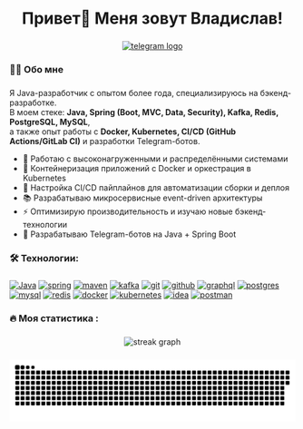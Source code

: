 ###

<h1 align="center">Привет👋 Меня зовут Владислав!</h1>

###

<div align="center">
  <a href="https://t.me/VladislavFilatev" target="_blank">
    <img src="https://img.shields.io/static/v1?message=Telegram&logo=telegram&label=&color=2CA5E0&logoColor=white&labelColor=&style=for-the-badge" height="25" alt="telegram logo"  />
  </a>
</div>


<h3 align="left">👩‍💻  Обо мне</h3>

###

<p align="left">
  Я Java-разработчик с опытом более года, специализируюсь на бэкенд-разработке.<br>
  В моем стеке: <strong>Java, Spring (Boot, MVC, Data, Security), Kafka, Redis, PostgreSQL, MySQL</strong>,<br>
  а также опыт работы с <strong>Docker, Kubernetes, CI/CD (GitHub Actions/GitLab CI)</strong> и разработки Telegram-ботов.
</p>

<ul>
  <li>🔭 Работаю с высоконагруженными и распределёнными системами</li>
  <li>🐳 Контейнеризация приложений с Docker и оркестрация в Kubernetes</li>
  <li>🔄 Настройка CI/CD пайплайнов для автоматизации сборки и деплоя</li>
  <li>📚 Разрабатываю микросервисные event-driven архитектуры</li>
  <li>⚡ Оптимизирую производительность и изучаю новые бэкенд-технологии</li>
  <li>🤖 Разрабатываю Telegram-ботов на Java + Spring Boot</li>
</ul>


###

<h3 align="left">🛠 Технологии:</h3>

###

[![Java](https://skillicons.dev/icons?i=java)](https://www.java.com)
[![spring](https://skillicons.dev/icons?i=spring)](https://spring.io/)
[![maven](https://skillicons.dev/icons?i=maven)](https://maven.apache.org/)
[![kafka](https://skillicons.dev/icons?i=kafka)](https://kafka.apache.org/)
[![git](https://skillicons.dev/icons?i=git)](https://git-scm.com/)
[![github](https://skillicons.dev/icons?i=github)](https://github.com/)
[![graphql](https://skillicons.dev/icons?i=graphql)](https://graphql.org/)
[![postgres](https://skillicons.dev/icons?i=postgres)](https://www.postgresql.org/)
[![mysql](https://skillicons.dev/icons?i=mysql)](https://www.mysql.com/)
[![redis](https://skillicons.dev/icons?i=redis)](https://main--redis-stack-docs.netlify.app/)
[![docker](https://skillicons.dev/icons?i=docker)](https://www.docker.com/)
[![kubernetes](https://skillicons.dev/icons?i=kubernetes)](https://kubernetes.io/)
[![idea](https://skillicons.dev/icons?i=idea)](https://www.jetbrains.com/idea/)
[![postman](https://skillicons.dev/icons?i=postman)](https://www.postman.com/)


###

<h3 align="left">🔥   Моя статистика :</h3>

###

<div align="center">
  <img src="https://streak-stats.demolab.com?user=VladislavFilatev&locale=en&mode=daily&theme=dark&hide_border=false&border_radius=5&order=3" height="220" alt="streak graph"  />
</div>

###

<p align="center">
 <img width="600" src="assets/github-snake.svg" alt="snake"/>
</p>
